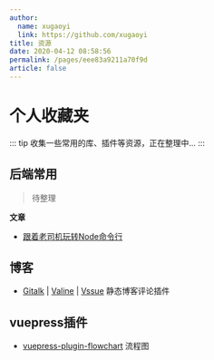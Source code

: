 ```yaml
---
author: 
  name: xugaoyi
  link: https://github.com/xugaoyi
title: 资源
date: 2020-04-12 08:58:56
permalink: /pages/eee83a9211a70f9d
article: false
---
```

# 个人收藏夹

::: tip
收集一些常用的库、插件等资源，正在整理中...
:::

## 后端常用
> 待整理


**文章**
- [跟着老司机玩转Node命令行](https://blog.csdn.net/qq_41903941/article/details/90259369)



## 博客
- [Gitalk](https://github.com/gitalk/gitalk) | 
[Valine](https://github.com/xCss/Valine) | 
[Vssue](https://github.com/meteorlxy/vssue) 静态博客评论插件 



## vuepress插件
- [vuepress-plugin-flowchart](https://flowchart.vuepress.ulivz.com/) 流程图

